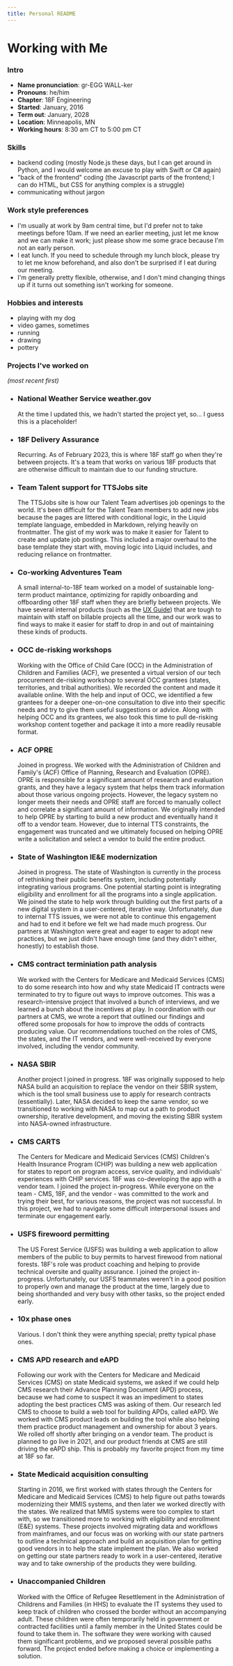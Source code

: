 ```yaml
---
title: Personal README
---
```


# Working with Me

### Intro

- **Name pronunciation**: gr-EGG WALL-ker
- **Pronouns**: he/him
- **Chapter**: 18F Engineering
- **Started**: January, 2016
- **Term out**: January, 2028
- **Location**: Minneapolis, MN
- **Working hours**: 8:30 am CT to 5:00 pm CT

### Skills

- backend coding (mostly Node.js these days, but I can get around in Python,
  and I would welcome an excuse to play with Swift or C# again)
- "back of the frontend" coding (the Javascript parts of the frontend; I can do
  HTML, but CSS for anything complex is a struggle)
- communicating without jargon

### Work style preferences

- I'm usually at work by 9am central time, but I'd prefer not to take meetings
  before 10am. If we need an earlier meeting, just let me know and we can make
  it work; just please show me some grace because I'm not an early person.
- I eat lunch. If you need to schedule through my lunch block, please try to let
  me know beforehand, and also don't be surprised if I eat during our meeting.
- I'm generally pretty flexible, otherwise, and I don't mind changing things up
  if it turns out something isn't working for someone.

### Hobbies and interests

- playing with my dog
- video games, sometimes
- running
- drawing
- pottery

### Projects I've worked on

_(most recent first)_

- ### National Weather Service weather.gov

  At the time I updated this, we hadn't started the project yet, so...
  I guess this is a placeholder!

- ### 18F Delivery Assurance

  Recurring. As of February 2023, this is where 18F staff go when they're
  between projects. It's a team that works on various 18F products that are
  otherwise difficult to maintain due to our funding structure.

- ### Team Talent support for TTSJobs site

  The TTSJobs site is how our Talent Team advertises job openings to the world.
  It's been difficult for the Talent Team members to add new jobs because the
  pages are littered with conditional logic, in the Liquid template language,
  embedded in Markdown, relying heavily on frontmatter. The gist of my work was
  to make it easier for Talent to create and update job postings. This included
  a major overhaul to the base template they start with, moving logic into
  Liquid includes, and reducing reliance on frontmatter.

- ### Co-working Adventures Team

  A small internal-to-18F team worked on a model of sustainable long-term
  product maintance, optimizing for rapidly onboarding and offboarding other
  18F staff when they are briefly between projects. We have several internal
  products (such as the [UX Guide](https://ux-guide.18f.gov/)) that are tough to
  maintain with staff on billable projects all the time, and our work was to
  find ways to make it easier for staff to drop in and out of maintaining these
  kinds of products.

- ### OCC de-risking workshops

  Working with the Office of Child Care (OCC) in the Administration of Children
  and Families (ACF), we presented a virtual version of our tech procurement
  de-risking workshop to several OCC grantees (states, territories, and tribal
  authorities). We recorded the content and made it available online. With the
  help and input of OCC, we identified a few grantees for a deeper one-on-one
  consultation to dive into their specific needs and try to give them useful
  suggestions or advice. Along with helping OCC and its grantees, we also took
  this time to pull de-risking workshop content together and package it into a
  more readily reusable format.

- ### ACF OPRE

  Joined in progress. We worked with the Administration of Children and Family's
  (ACF) Office of Planning, Research and Evaluation (OPRE). OPRE is responsible
  for a significant amount of research and evaluation grants, and they have a
  legacy system that helps them track information about those various ongoing
  projects. However, the legacy system no longer meets their needs and OPRE
  staff are forced to manually collect and correlate a significant amount of
  information. We originally intended to help OPRE by starting to build a new
  product and eventually hand it off to a vendor team. However, due to internal
  TTS constraints, the engagement was truncated and we ultimately focused on
  helping OPRE write a solicitation and select a vendor to build the entire
  product.

- ### State of Washington IE&E modernization

  Joined in progress. The state of Washington is currently in the process of
  rethinking their public benefits system, including potentially integrating
  various programs. One potential starting point is integrating eligibility and
  enrollment for all the programs into a single application. We joined the state
  to help work through building out the first parts of a new digital system in
  a user-centered, iterative way. Unfortunately, due to internal TTS issues, we
  were not able to continue this engagement and had to end it before we felt we
  had made much progress. Our partners at Washington were great and eager to
  eager to adopt new practices, but we just didn't have enough time (and they
  didn't either, honestly) to establish those.

- ### CMS contract terminiation path analysis

  We worked with the Centers for Medicare and Medicaid Services (CMS) to do some
  research into how and why state Medicaid IT contracts were terminated to try
  to figure out ways to improve outcomes. This was a research-intensive project
  that involved a bunch of interviews, and we learned a bunch about the
  incentives at play. In coordination with our partners at CMS, we wrote a
  report that outlined our findings and offered some proposals for how to
  improve the odds of contracts producing value. Our recommendations touched on
  the roles of CMS, the states, and the IT vendors, and were well-received by
  everyone involved, including the vendor community.

- ### NASA SBIR

  Another project I joined in progress. 18F was originally supposed to help NASA
  build an acquisition to replace the vendor on their SBIR system, which is the
  tool small business use to apply for research contracts (essentially). Later,
  NASA decided to keep the same vendor, so we transitioned to working with NASA
  to map out a path to product ownership, iterative development, and moving the
  existing SBIR system into NASA-owned infrastructure.

- ### CMS CARTS

  The Centers for Medicare and Medicaid Services (CMS) Children's Health
  Insurance Program (CHIP) was building a new web application for states to
  report on program access, service quality, and individuals' experiences with
  CHIP services. 18F was co-developing the app with a vendor team. I joined the
  project in-progress. While everyone on the team - CMS, 18F, and the vendor -
  was committed to the work and trying their best, for various reasons, the
  project was not successful. In this project, we had to navigate some difficult
  interpersonal issues and terminate our engagement early.

- ### USFS firewoord permitting

  The US Forest Service (USFS) was building a web application to allow members
  of the public to buy permits to harvest firewood from national forests. 18F's
  role was product coaching and helping to provide technical oversite and
  quality assurance. I joined the project in-progress. Unfortunately, our USFS
  teammates weren't in a good position to properly own and manage the product at
  the time, largely due to being shorthanded and very busy with other tasks, so
  the project ended early.

- ### 10x phase ones

  Various. I don't think they were anything special; pretty typical phase ones.

- ### CMS APD research and eAPD

  Following our work with the Centers for Medicare and Medicaid Services (CMS)
  on state Medicaid systems, we asked if we could help CMS research their
  Advance Planning Document (APD) process, because we had come to suspect it
  was an impediment to states adopting the best practices CMS was asking of
  them. Our research led CMS to choose to build a web tool for building APDs,
  called eAPD. We worked with CMS product leads on building the tool while also
  helping them practice product management and ownership for about 3 years. We
  rolled off shortly after bringing on a vendor team. The product is planned
  to go live in 2021, and our product friends at CMS are still driving the eAPD
  ship. This is probably my favorite project from my time at 18F so far.

- ### State Medicaid acquisition consulting

  Starting in 2016, we first worked with states through the Centers for
  Medicare and Medicaid Services (CMS) to help figure out paths towards
  modernizing their MMIS systems, and then later we worked directly with the
  states. We realized that MMIS systems were too complex to start with, so we
  transitioned more to working with eligibility and enrollment (E&E) systems.
  These projects involved migrating data and workflows from mainframes, and our
  focus was on working with our state partners to outline a technical approach
  and build an acquisition plan for getting good vendors in to help the state
  implement the plan. We also worked on getting our state partners ready to
  work in a user-centered, iterative way and to take ownership of the products
  they were building.

- ### Unaccompanied Children

  Worked with the Office of Refugee Resettlement in the Administration of
  Childrens and Families (in HHS) to evaluate the IT systems they used to keep
  track of children who crossed the border without an accompanying adult. These
  children were often temporarily held in government or contracted facilities
  until a family member in the United States could be found to take them in.
  The software they were working with caused them significant problems, and we
  proposed several possible paths forward. The project ended before making a
  choice or implementing a solution.
